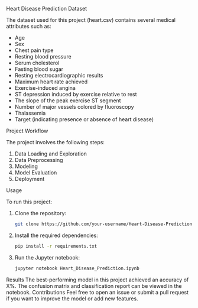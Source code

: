 Heart Disease Prediction
Dataset

The dataset used for this project (heart.csv) contains several medical attributes such as:
- Age
- Sex
- Chest pain type
- Resting blood pressure
- Serum cholesterol
- Fasting blood sugar
- Resting electrocardiographic results
- Maximum heart rate achieved
- Exercise-induced angina
- ST depression induced by exercise relative to rest
- The slope of the peak exercise ST segment
- Number of major vessels colored by fluoroscopy
- Thalassemia
- Target (indicating presence or absence of heart disease)

Project Workflow

The project involves the following steps:
1. Data Loading and Exploration
2. Data Preprocessing
3. Modeling
4. Model Evaluation
5. Deployment

Usage

To run this project:
1. Clone the repository:
   ```bash
   git clone https://github.com/your-username/Heart-Disease-Prediction.git
   ```

2. Install the required dependencies:
   ```bash
   pip install -r requirements.txt
   ```

3. Run the Jupyter notebook:
   ```bash
   jupyter notebook Heart_Disease_Prediction.ipynb
   ```

Results
The best-performing model in this project achieved an accuracy of X%. The confusion matrix and classification report can be viewed in the notebook.
Contributions
Feel free to open an issue or submit a pull request if you want to improve the model or add new features.
